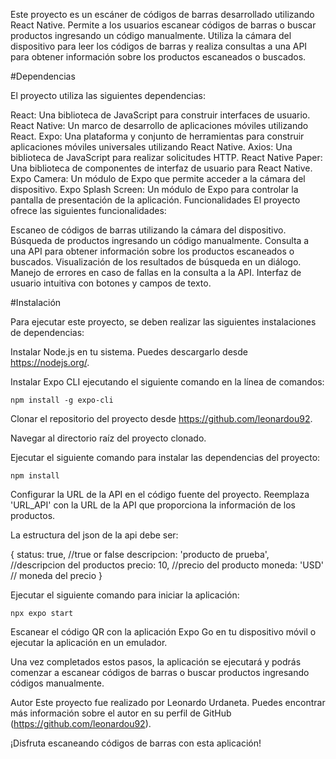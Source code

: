 Este proyecto es un escáner de códigos de barras desarrollado utilizando React Native. Permite a los usuarios escanear códigos de barras o buscar productos ingresando un código manualmente. Utiliza la cámara del dispositivo para leer los códigos de barras y realiza consultas a una API para obtener información sobre los productos escaneados o buscados.

#Dependencias

El proyecto utiliza las siguientes dependencias:

React: Una biblioteca de JavaScript para construir interfaces de usuario.
React Native: Un marco de desarrollo de aplicaciones móviles utilizando React.
Expo: Una plataforma y conjunto de herramientas para construir aplicaciones móviles universales utilizando React Native.
Axios: Una biblioteca de JavaScript para realizar solicitudes HTTP.
React Native Paper: Una biblioteca de componentes de interfaz de usuario para React Native.
Expo Camera: Un módulo de Expo que permite acceder a la cámara del dispositivo.
Expo Splash Screen: Un módulo de Expo para controlar la pantalla de presentación de la aplicación.
Funcionalidades
El proyecto ofrece las siguientes funcionalidades:

Escaneo de códigos de barras utilizando la cámara del dispositivo.
Búsqueda de productos ingresando un código manualmente.
Consulta a una API para obtener información sobre los productos escaneados o buscados.
Visualización de los resultados de búsqueda en un diálogo.
Manejo de errores en caso de fallas en la consulta a la API.
Interfaz de usuario intuitiva con botones y campos de texto.

#Instalación

Para ejecutar este proyecto, se deben realizar las siguientes instalaciones de dependencias:

Instalar Node.js en tu sistema. Puedes descargarlo desde https://nodejs.org/.

Instalar Expo CLI ejecutando el siguiente comando en la línea de comandos:

    npm install -g expo-cli

Clonar el repositorio del proyecto desde https://github.com/leonardou92.

Navegar al directorio raíz del proyecto clonado.

Ejecutar el siguiente comando para instalar las dependencias del proyecto:

    npm install

Configurar la URL de la API en el código fuente del proyecto. Reemplaza 'URL_API' con la URL de la API que proporciona la información de los productos.

La estructura del json de la api debe ser:

{
    status: true, //true or false
    descripcion: 'producto de prueba', //descripcion del productos
    precio: 10, //precio del producto
    moneda: 'USD' // moneda del precio
}

Ejecutar el siguiente comando para iniciar la aplicación:

    npx expo start

Escanear el código QR con la aplicación Expo Go en tu dispositivo móvil o ejecutar la aplicación en un emulador.

Una vez completados estos pasos, la aplicación se ejecutará y podrás comenzar a escanear códigos de barras o buscar productos ingresando códigos manualmente.

Autor
Este proyecto fue realizado por Leonardo Urdaneta. Puedes encontrar más información sobre el autor en su perfil de GitHub (https://github.com/leonardou92).

¡Disfruta escaneando códigos de barras con esta aplicación!
